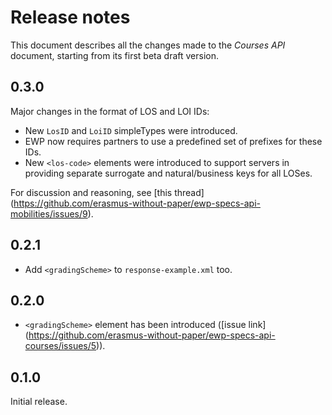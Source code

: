 Release notes
=============

This document describes all the changes made to the *Courses API* document,
starting from its first beta draft version.


0.3.0
-----

Major changes in the format of LOS and LOI IDs:

* New `LosID` and `LoiID` simpleTypes were introduced.
* EWP now requires partners to use a predefined set of prefixes for these IDs.
* New `<los-code>` elements were introduced to support servers in providing
  separate surrogate and natural/business keys for all LOSes.

For discussion and reasoning, see [this thread]
(https://github.com/erasmus-without-paper/ewp-specs-api-mobilities/issues/9).


0.2.1
-----

* Add `<gradingScheme>` to `response-example.xml` too.


0.2.0
-----

* `<gradingScheme>` element has been introduced ([issue link]
  (https://github.com/erasmus-without-paper/ewp-specs-api-courses/issues/5)).


0.1.0
-----

Initial release.

